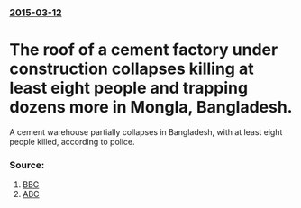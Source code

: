 ### [2015-03-12](/news/2015/03/12/index.md)

# The roof of a cement factory under construction collapses killing at least eight people and trapping dozens more in Mongla, Bangladesh. 

A cement warehouse partially collapses in Bangladesh, with at least eight people killed, according to police.


### Source:

1. [BBC](http://www.bbc.com/news/world-asia-31849576)
2. [ABC](http://www.abc.net.au/news/2015-03-12/bangladesh-factory-collapse-traps-workers-leaves-three-dead/6310858)
